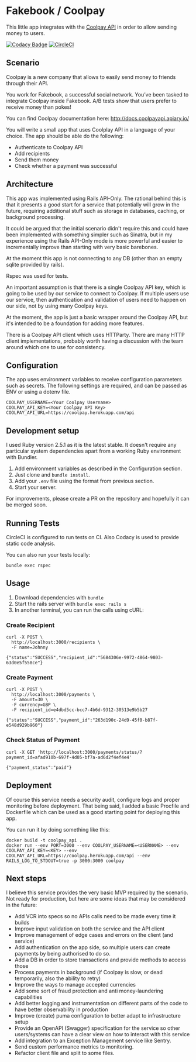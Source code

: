 # Fakebook / Coolpay
This little app integrates with the [Coolpay API](http://docs.coolpayapi.apiary.io/) in order to allow sending money to users.

[![Codacy Badge](https://api.codacy.com/project/badge/Grade/10452ee0e12c4180926030bc56c9260d)](https://app.codacy.com/app/jepettoruti/coolapi_fakebook?utm_source=github.com&utm_medium=referral&utm_content=jepettoruti/coolapi_fakebook&utm_campaign=Badge_Grade_Dashboard)
[![CircleCI](https://circleci.com/gh/jepettoruti/coolapi_fakebook.svg?style=svg)](https://circleci.com/gh/jepettoruti/coolapi_fakebook)

## Scenario
Coolpay is a new company that allows to easily send money to friends through their API.

You work for Fakebook, a successful social network. You’ve been tasked to integrate Coolpay inside Fakebook. A/B tests show that users prefer to receive money than pokes!

You can find Coolpay documentation here: http://docs.coolpayapi.apiary.io/

You will write a small app that uses Coolplay API in a language of your choice. The app should be able do the following:

- Authenticate to Coolpay API
- Add recipients
- Send them money
- Check whether a payment was successful

## Architecture
This app was implemented using Rails API-Only. The rational behind this is that it presents a good start for a service that potentially will grow in the future, requiring additional stuff such as storage in databases, caching, or background processing.

It could be argued that the initial scenario didn't require this and could have been implemented with something simpler such as Sinatra, but in my experience using the Rails API-Only mode is more powerful and easier to incrementally improve than starting with very basic barebones.

At the moment this app is not connecting to any DB (other than an empty sqlite provided by rails).

Rspec was used for tests.

An important assumption is that there is a single Coolpay API key, which is going to be used by our service to connect to Coolpay. If multiple users use our service, then authentication and validation of users need to happen on our side, not by using many Coolpay keys.

At the moment, the app is just a basic wrapper around the Coolpay API, but it's intended to be a foundation for adding more features.

There is a Coolpay API client which uses HTTParty. There are many HTTP client implementations, probably worth having a discussion with the team around which one to use for consistency. 

## Configuration
The app uses environment variables to receive configuration parameters such as secrets.
The following settings are required, and can be passed as ENV or using a dotenv file.

```
COOLPAY_USERNAME=<Your Coolpay Username>
COOLPAY_API_KEY=<Your Coolpay API Key>
COOLPAY_API_URL=https://coolpay.herokuapp.com/api
```

## Development setup
I used Ruby version 2.5.1 as it is the latest stable.
It doesn't require any particular system dependencies apart from a working Ruby environment with Bundler.

1. Add environment variables as described in the Configuration section.
2. Just clone and `bundle install`.
3. Add your `.env` file using the format from previous section.
4. Start your server.

For improvements, please create a PR on the repository and hopefully it can be merged soon.

## Running Tests
CircleCI is configured to run tests on CI. 
Also Codacy is used to provide static code analysis.

You can also run your tests locally:
```
bundle exec rspec
```

## Usage
1. Download dependencies with `bundle`
2. Start the rails server with `bundle exec rails s`
3. In another terminal, you can run the calls using cURL:

### Create Recipient
```
curl -X POST \
  http://localhost:3000/recipients \
  -F name=Johnny

{"status":"SUCCESS","recipient_id":"5684306e-9972-4864-9803-63d0e5f558ce"}
```

### Create Payment
```
curl -X POST \
  http://localhost:3000/payments \
  -F amount=30 \
  -F currency=GBP \
  -F recipient_id=e4dbd5cc-bcc7-4b6d-9312-30513e9b5b27

{"status":"SUCCESS","payment_id":"263d190c-24d9-45f0-b87f-e548d929b960"}
```

### Check Status of Payment
```
curl -X GET 'http://localhost:3000/payments/status/?payment_id=afad910b-697f-4d05-bf7a-ad6d2f4ef4e4' 

{"payment_status":"paid"}
```

## Deployment
Of course this service needs a security audit, configure logs and proper monitoring before deployment.
That being said, I added a basic Procfile and Dockerfile which can be used as a good starting point for deploying this app.

You can run it by doing something like this:

```
docker build -t coolpay_api .
docker run --env PORT=3000 --env COOLPAY_USERNAME=<USERNAME> --env COOLPAY_API_KEY=<KEY> --env COOLPAY_API_URL=https://coolpay.herokuapp.com/api --env RAILS_LOG_TO_STDOUT=true -p 3000:3000 coolpay
```

## Next steps
I believe this service provides the very basic MVP required by the scenario.
Not ready for production, but here are some ideas that may be considered in the future:

- Add VCR into specs so no APIs calls need to be made every time it builds
- Improve input validation on both the service and the API client
- Improve management of edge cases and errors on the client (and service)
- Add authentication on the app side, so multiple users can create payments by being authorised to do so.
- Add a DB in order to store transactions and provide methods to access those
- Process payments in background (if Coolpay is slow, or dead temporarily, also the ability to retry)
- Improve the ways to manage accepted currencies
- Add some sort of fraud protection and anti money-laundering capabilities
- Add better logging and instrumentation on different parts of the code to have better observability in production
- Improve (create) puma configuration to better adapt to infrastructure setup
- Provide an OpenAPI (Swagger) specification for the service so other users/systems can have a clear view on how to interact with this service
- Add integration to an Exception Management service like Sentry.
- Send custom performance metrics to monitoring.
- Refactor client file and split to some files.